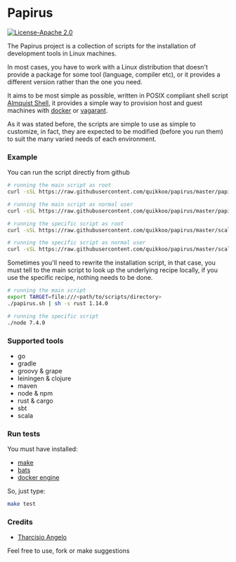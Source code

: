 Papirus
=======

[![License-Apache 2.0](https://img.shields.io/badge/License-Apache%202.0-blue.svg)](http://apache.org/licenses/LICENSE-2.0)

The Papirus project is a collection of scripts for the installation of
development tools in Linux machines.

In most cases, you have to work with a Linux distribution that doesn't provide
a package for some tool (language, compiler etc), or it provides a different
version rather than the one you need.

It aims to be most simple as possible, written in POSIX compliant shell
script [Almquist Shell](https://en.wikipedia.org/wiki/Almquist_shell), it
provides a simple way to provision host and guest machines with
[docker](https://www.docker.com/) or [vagarant](https://www.vagrantup.com/).

As it was stated before, the scripts are simple to use as simple to customize,
in fact, they are expected to be modified (before you run them) to suit the many varied needs of each environment.


### Example

You can run the script directly from github

```sh
# running the main script as root
curl -sSL https://raw.githubusercontent.com/quikkoo/papirus/master/papirus.sh | sh -s go 1.7.1

# running the main script as normal user
curl -sSL https://raw.githubusercontent.com/quikkoo/papirus/master/papirus.sh | sudo sh -s go 1.7.1

# running the specific script as root
curl -sSL https://raw.githubusercontent.com/quikkoo/papirus/master/scala.sh | sh -s 2.12.0

# running the specific script as normal user
curl -sSL https://raw.githubusercontent.com/quikkoo/papirus/master/scala.sh | sudo sh -s 2.12.0
```

Sometimes you'll need to rewrite the installation script, in that case, you must
tell to the main script to look up the underlying recipe locally, if you use the
specific recipe, nothing needs to be done.

```sh
# running the main script
export TARGET=file:///<path/to/scripts/directory>
./papirus.sh | sh -s rust 1.14.0

# running the specific script
./node 7.4.0
```


### Supported tools

  - go
  - gradle
  - groovy & grape
  - leiningen & clojure
  - maven
  - node & npm
  - rust & cargo
  - sbt
  - scala


### Run tests

You must have installed:

  - [make](https://www.gnu.org/software/make/)
  - [bats](https://github.com/sstephenson/bats/)
  - [docker engine](https://docs.docker.com/engine/)

So, just type:

```sh
make test
```


### Credits

  - [Tharcísio Angelo](https://github.com/quikkoo/)

Feel free to use, fork or make suggestions
